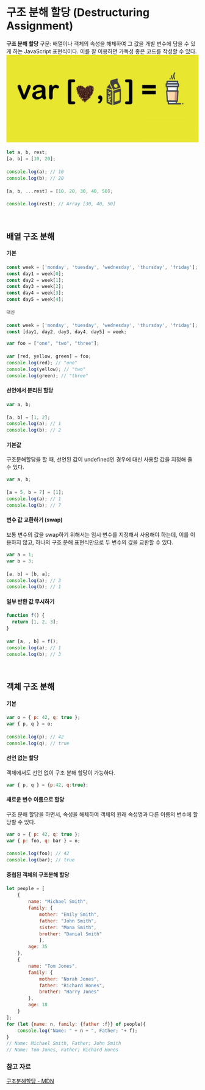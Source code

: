 # 구조 분해 할당 (Destructuring Assignment)
**구조 분해 할당** 구문: 배열이나 객체의 속성을 해체하여 그 값을 개별 변수에 담을 수 있게 하는 JavaScript 표현식이다.
이를 잘 이용하면 가독성 좋은 코드를 작성할 수 있다.
![alt text](image-1.png)


```javascript
let a, b, rest;
[a, b] = [10, 20];

console.log(a); // 10
console.log(b); // 20

[a, b, ...rest] = [10, 20, 30, 40, 50];

console.log(rest); // Array [30, 40, 50]
```
<br>

## 배열 구조 분해
#### 기본
```javascript
const week = ['monday', 'tuesday', 'wednesday', 'thursday', 'friday'];
const day1 = week[0];
const day2 = week[1];
const day3 = week[2];
const day4 = week[3];
const day5 = week[4];

대신

const week = ['monday', 'tuesday', 'wednesday', 'thursday', 'friday'];
const [day1, day2, day3, day4, day5] = week;
```
```javascript
var foo = ["one", "two", "three"];

var [red, yellow, green] = foo;
console.log(red); // "one"
console.log(yellow); // "two"
console.log(green); // "three"
```
#### 선언에서 분리된 할당
```javascript
var a, b;

[a, b] = [1, 2];
console.log(a); // 1
console.log(b); // 2
```
#### 기본값
구조분해할당을 할 때, 선언된 값이 undefined인 경우에 대신 사용할 값을 지정해 줄 수 있다.
```javascript
var a, b;

[a = 5, b = 7] = [1];
console.log(a); // 1
console.log(b); // 7
```
#### 변수 값 교환하기 (swap)
보통 변수의 값을 swap하기 위해서는 임시 변수를 지정해서 사용해야 하는데, 이를 이용하지 않고, 하나의 구조 분해 표현식만으로 두 변수의 값을 교환할 수 있다.
```javascript
var a = 1;
var b = 3;

[a, b] = [b, a];
console.log(a); // 3
console.log(b); // 1
```
#### 일부 반환 값 무시하기
```javascript
function f() {
  return [1, 2, 3];
}

var [a, , b] = f();
console.log(a); // 1
console.log(b); // 3
```
<br>

## 객체 구조 분해
#### 기본
```js
var o = { p: 42, q: true };
var { p, q } = o;

console.log(p); // 42
console.log(q); // true
```
#### 선언 없는 할당
객체에서도 선언 없이 구조 분해 할당이 가능하다.
```js
var { p, q } = {p:42, q:true};
```
#### 새로운 변수 이름으로 할당
구조 분해 할당을 하면서, 속성을 해체하여 객체의 원래 속성명과 다른 이름의 변수에 할당할 수 있다.
```js
var o = { p: 42, q: true };
var { p: foo, q: bar } = o;

console.log(foo); // 42
console.log(bar); // true
```

#### 중첩된 객체의 구조분해 할당
```js
let people = [
    {
        name: "Michael Smith",
        family: {
            mother: "Emily Smith",
            father: "John Smith",
            sister: "Mona Smith",
            brother: "Danial Smith"
            },
        age: 35
    },
    {
        name: "Tom Jones",
        family: {
            mother: "Norah Jones",
            father: "Richard Hones",
            brother: "Harry Jones"
        },
        age: 18
    }
];
for (let {name: n, family: {father :f}} of people){
    console.log("Name: " + n + ", Father; "+ f);
}
// Name: Michael Smith, Father; John Smith
// Name: Tom Jones, Father; Richard Hones
```


### 참고 자료
[구조분해할당 - MDN](https://developer.mozilla.org/ko/docs/Web/JavaScript/Reference/Operators/Destructuring_assignment#%EA%B0%9D%EC%B2%B4_%EA%B5%AC%EC%A1%B0_%EB%B6%84%ED%95%B4)